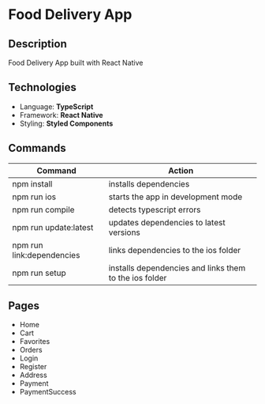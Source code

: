 # Food Delivery App

## Description

Food Delivery App built with React Native

## Technologies

- Language: **TypeScript**
- Framework: **React Native**
- Styling: **Styled Components**

## Commands

| Command                   | Action                                                 |
| ------------------------- | ------------------------------------------------------ |
| npm install               | installs dependencies                                  |
| npm run ios               | starts the app in development mode                     |
| npm run compile           | detects typescript errors                              |
| npm run update:latest     | updates dependencies to latest versions                |
| npm run link:dependencies | links dependencies to the ios folder                   |
| npm run setup             | installs dependencies and links them to the ios folder |

## Pages

- Home
- Cart
- Favorites
- Orders
- Login
- Register
- Address
- Payment
- PaymentSuccess
